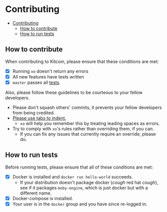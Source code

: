 
# Contributing

- [Contributing](#contributing)
	- [How to contribute](#how-to-contribute)
	- [How to run tests](#how-to-run-tests)

## How to contribute

When contributing to Kitcoin, please ensure that these conditions are met:

- [x] Running `xo` doesn't return any errors
- [x] All new features have tests written
- [x] `master` passes all [tests](#how-to-run-tests).

Also, please follow these guidelines to be courteous to your fellow developers.

- Please don't squash others' commits, it prevents your fellow developers from being credited.
- [Please use tabs to indent.](https://lea.verou.me/2012/01/why-tabs-are-clearly-superior/)
  - `xo` will help you remember this by treating leading spaces as errors.
- Try to comply with `xo`'s rules rather than overriding them, if you can.
  - If you can fix any issues that currently require an override, please do.

## How to run tests

Before running tests, please ensure that all of these conditions are met:

- [x] Docker is installed and `docker run hello-world` succeeds.
  - If your distribution doesn't package docker (*cough* red hat *cough*), see if it packages `moby-engine`, which is just docker but with a different name.
- [x] Docker-compose is installed.
- [x] Your user is in the `docker` group and you have since re-logged in.